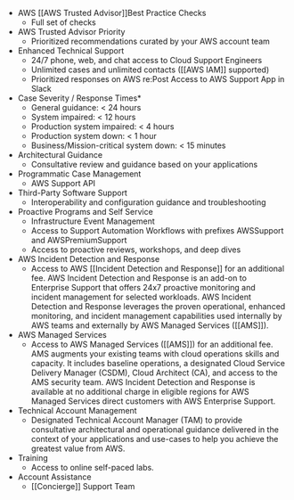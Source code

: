 
- AWS [[AWS Trusted Advisor]]Best Practice Checks
	- Full set of checks
- AWS Trusted Advisor Priority
	- Prioritized recommendations curated by your AWS account team
- Enhanced Technical Support
	- 24/7 phone, web, and chat access to Cloud Support Engineers 
	- Unlimited cases and unlimited contacts ([[AWS IAM]] supported) 
	- Prioritized responses on AWS re:Post Access to AWS Support App in Slack
- Case Severity / Response Times*
	- General guidance: < 24 hours 
	- System impaired: < 12 hours 
	- Production system impaired: < 4 hours 
	- Production system down: < 1 hour 
	- Business/Mission-critical system down: < 15 minutes
- Architectural Guidance
	- Consultative review and guidance based on your applications
- Programmatic Case Management
	- AWS Support API
- Third-Party Software Support
	- Interoperability and configuration guidance and troubleshooting
- Proactive Programs and Self Service
	- Infrastructure Event Management 
	- Access to Support Automation Workflows with prefixes AWSSupport and AWSPremiumSupport
	- Access to proactive reviews, workshops, and deep dives 
- AWS Incident Detection and Response
	- Access to AWS [[Incident Detection and Response]] for an additional fee. AWS Incident Detection and Response is an add-on to Enterprise Support that offers 24x7 proactive monitoring and incident management for selected workloads. AWS Incident Detection and Response leverages the proven operational, enhanced monitoring, and incident management capabilities used internally by AWS teams and externally by AWS Managed Services ([[AMS]]).
- AWS Managed Services
	- Access to AWS Managed Services ([[AMS]]) for an additional fee. AMS augments your existing teams with cloud operations skills and capacity. It includes baseline operations, a designated Cloud Service Delivery Manager (CSDM), Cloud Architect (CA), and access to the AMS security team. AWS Incident Detection and Response is available at no additional charge in eligible regions for AWS Managed Services direct customers with AWS Enterprise Support.
- Technical Account Management
	- Designated Technical Account Manager (TAM) to provide consultative architectural and operational guidance delivered in the context of your applications and use-cases to help you achieve the greatest value from AWS.
- Training
	- Access to online self-paced labs.
- Account Assistance
	- [[Concierge]] Support Team